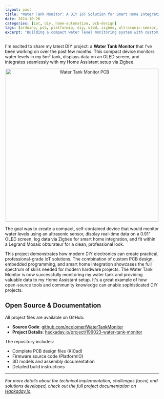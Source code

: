 ```yaml
---
layout: post
title: "Water Tank Monitor: A DIY IoT Solution for Smart Home Integration"
date: 2024-10-26
categories: [iot, diy, home-automation, pcb-design]
tags: [arduino, pcb, platformio, diy, oled, zigbee, ultrasonic-sensor, ptvo, home-assistant]
excerpt: "Building a compact water level monitoring system with custom PCB design, ultrasonic sensors, and Zigbee integration for Home Assistant."
---
```


I'm excited to share my latest DIY project: a **Water Tank Monitor** that I've been working on over the past few months. This compact device monitors water levels in my 5m³ tank, displays data on an OLED screen, and integrates seamlessly with my Home Assistant setup via Zigbee.

<p align="center"><img height="500" alt="Water Tank Monitor PCB" src="{{ '/assets/images/watertankmonitor.png' | relative_url }}" /></p>

The goal was to create a compact, self-contained device that would monitor water levels using an ultrasonic sensor, display real-time data on a 0.91" OLED screen, log data via Zigbee for smart home integration, and fit within a Legrand Mosaic obturateur for a clean, professional look.

This project demonstrates how modern DIY electronics can create practical, professional-grade IoT solutions. The combination of custom PCB design, embedded programming, and smart home integration showcases the full spectrum of skills needed for modern hardware projects. The Water Tank Monitor is now successfully monitoring my water tank and providing valuable data to my Home Assistant setup. It's a great example of how open-source tools and community knowledge can enable sophisticated DIY projects.

## Open Source & Documentation

All project files are available on GitHub:
- **Source Code**: [github.com/ncolomer/WaterTankMonitor](https://github.com/ncolomer/WaterTankMonitor)
- **Project Details**: [hackaday.io/project/199023-water-tank-monitor](https://hackaday.io/project/199023-water-tank-monitor)

The repository includes:
- Complete PCB design files (KiCad)
- Firmware source code (PlatformIO)
- 3D models and assembly documentation
- Detailed build instructions

---

*For more details about the technical implementation, challenges faced, and solutions developed, check out the full project documentation on [Hackaday.io](https://hackaday.io/project/199023-water-tank-monitor).*
